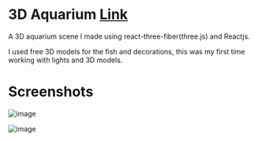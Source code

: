 # 3D Aquarium [Link](https://vatsalyapandey.github.io/Aquarium)

A 3D aquarium scene I made using react-three-fiber(three.js) and Reactjs.

I used free 3D models for the fish and decorations, this was my first time working with lights and 3D models.


# Screenshots

![image](https://user-images.githubusercontent.com/56064069/218457299-7f51173e-8d69-413d-8256-43d55dccd107.png)

![image](https://user-images.githubusercontent.com/56064069/218457410-d6084c5f-587c-4b25-b638-2a1d50bf7beb.png)
